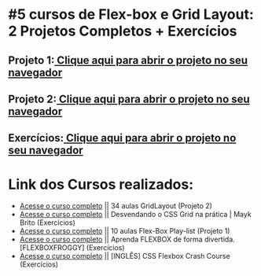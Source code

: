 # #5 cursos de Flex-box e Grid Layout: 2 Projetos Completos + Exercícios

## Projeto 1:<a href="https://guibublitz.github.io/GridLayout-Flexbox-CSS/project.html"> Clique aqui para abrir o projeto no seu navegador</a>
## Projeto 2:<a href="https://guibublitz.github.io/GridLayout-Flexbox-CSS/grid.html"> Clique aqui para abrir o projeto no seu navegador</a>
## Exercícios:<a href="https://guibublitz.github.io/GridLayout-Flexbox-CSS/"> Clique aqui para abrir o projeto no seu navegador</a>
#
# Link dos Cursos realizados: 
- <a href="https://www.youtube.com/watch?v=hKXOVD2Yrj8">Acesse o curso completo</a> || 34 aulas GridLayout (Projeto 2)
- <a href="https://www.youtube.com/watch?v=HN1UjzRSdBk">Acesse o curso completo</a> || Desvendando o CSS Grid na prática | Mayk Brito (Exercícios)
- <a href="https://www.youtube.com/watch?v=KIKekNqq3so&list=PLwXQLZ3FdTVGjLmjwfRc0Q9TA5U-PCWp4">Acesse o curso completo</a> || 10 aulas Flex-Box Play-list (Projeto 1)
- <a href="https://www.youtube.com/watch?v=7uGDoJN0tAA">Acesse o curso completo</a> || Aprenda FLEXBOX de forma divertida. [FLEXBOXFROGGY] (Exercícios)
- <a href="https://www.youtube.com/watch?v=tXIhdp5R7sc">Acesse o curso completo</a> || [INGLÊS] CSS Flexbox Crash Course (Exercícios)

